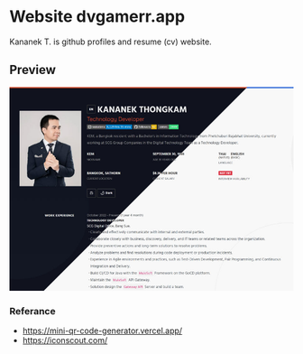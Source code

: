 # Website dvgamerr.app
Kananek T. is github profiles and resume (cv) website.

## Preview
![dark-light.jpg](./docs/dark-light.jpg)


### Referance
- https://mini-qr-code-generator.vercel.app/
- https://iconscout.com/
